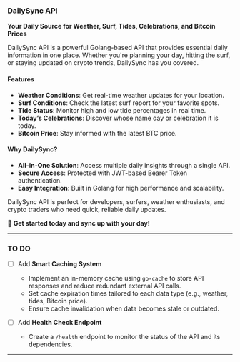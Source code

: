 
### **DailySync API**  
**Your Daily Source for Weather, Surf, Tides, Celebrations, and Bitcoin Prices**

DailySync API is a powerful Golang-based API that provides essential daily information in one place. Whether you're planning your day, hitting the surf, or staying updated on crypto trends, DailySync has you covered.  

#### **Features**  
- **Weather Conditions**: Get real-time weather updates for your location.  
- **Surf Conditions**: Check the latest surf report for your favorite spots.  
- **Tide Status**: Monitor high and low tide percentages in real time.  
- **Today’s Celebrations**: Discover whose name day or celebration it is today.  
- **Bitcoin Price**: Stay informed with the latest BTC price.  

#### **Why DailySync?**  
- **All-in-One Solution**: Access multiple daily insights through a single API.  
- **Secure Access**: Protected with JWT-based Bearer Token authentication.  
- **Easy Integration**: Built in Golang for high performance and scalability.  

DailySync API is perfect for developers, surfers, weather enthusiasts, and crypto traders who need quick, reliable daily updates.  

🔗 **Get started today and sync up with your day!**  

---

### **TO DO**

- [ ] Add **Smart Caching System**  
  - Implement an in-memory cache using `go-cache` to store API responses and reduce redundant external API calls.  
  - Set cache expiration times tailored to each data type (e.g., weather, tides, Bitcoin price).  
  - Ensure cache invalidation when data becomes stale or outdated.  

- [ ] Add **Health Check Endpoint**  
  - Create a `/health` endpoint to monitor the status of the API and its dependencies.  


---